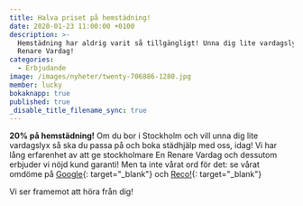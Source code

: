 ```yaml
---
title: Halva priset på hemstädning!
date: 2020-01-23 11:00:00 +0100
description: >-
  Hemstädning har aldrig varit så tillgängligt! Unna dig lite vardagslyx med En
  Renare Vardag!
categories:
  - Erbjudande
image: /images/nyheter/twenty-706886-1280.jpg
member: lucky
bokaknapp: true
published: true
_disable_title_filename_sync: true
---
```


**20% p&aring; hemst&auml;dning\!** Om du bor i Stockholm och vill unna dig lite vardagslyx s&aring; ska du passa p&aring; och boka st&auml;dhj&auml;lp med oss, idag\! Vi har l&aring;ng erfarenhet av att ge stockholmare En Renare Vardag och dessutom erbjuder vi nöjd kund garanti\! Men ta inte v&aring;rat ord för det: se v&aring;rat omdöme p&aring; [Google](https://g.page/enrenarevardag/){: target="_blank"} och [Reco\!](https://www.reco.se/en-renare-vardag){: target="_blank"}

Vi ser framemot att höra fr&aring;n dig\!